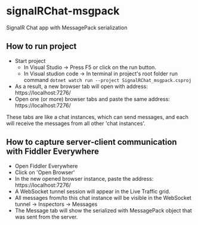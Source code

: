 # signalRChat-msgpack
SignalR Chat app with MessagePack serialization

## How to run project
- Start project
  - In Visual Studio -> Press F5 or click on the run button. 
  - In Visual studion code -> In terminal in project's root folder run command `dotnet watch run --project SignalRChat_msgpack.csproj`
- As a result, a new browser tab will open with address: https://localhost:7276/
- Open one (or more) browser tabs and paste the same address: https://localhost:7276/

These tabs are like a chat instances, which can send messages, and each will receive the messages from all other 'chat instances'.

## How to capture server-client communication with Fiddler Everywhere
- Open Fiddler Everywhere
- Click on 'Open Browser'
- In the new opened browser instance, paste the address: https://localhost:7276/
- A WebSocket tunnel session will appear in the Live Traffic grid.
- All messages from/to this chat instance will be visible in the WebSocket tunnel -> Inspectors -> Messages
- The Message tab will show the serialized with MessagePack object that was sent from the server.

